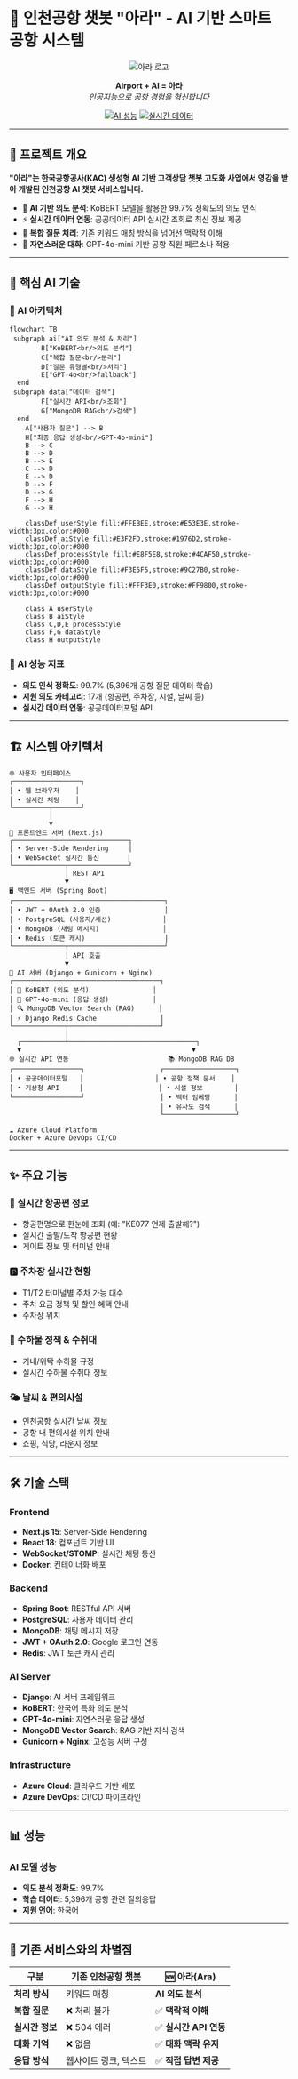# 🛫 인천공항 챗봇 "아라" - AI 기반 스마트 공항 시스템

<div align="center">
  
![아라 로고](img/아라logo.png)

**Airport + AI = 아라**  
*인공지능으로 공항 경험을 혁신합니다*

[![AI 성능](https://img.shields.io/badge/AI%20정확도-99.7%25-brightgreen)](##)
[![실시간 데이터](https://img.shields.io/badge/실시간%20데이터-연동-blue)](##)

</div>

---

## 🚀 프로젝트 개요

**"아라"는 한국공항공사(KAC) 생성형 AI 기반 고객상담 챗봇 고도화 사업에서 영감을 받아 개발된 인천공항 AI 챗봇 서비스입니다.**

- 🧠 **AI 기반 의도 분석**: KoBERT 모델을 활용한 99.7% 정확도의 의도 인식
- ⚡ **실시간 데이터 연동**: 공공데이터 API 실시간 조회로 최신 정보 제공
- 🎯 **복합 질문 처리**: 기존 키워드 매칭 방식을 넘어선 맥락적 이해
- 💬 **자연스러운 대화**: GPT-4o-mini 기반 공항 직원 페르소나 적용

---

## 🤖 핵심 AI 기술

### 🧬 AI 아키텍처
```mermaid
flowchart TB
 subgraph ai["AI 의도 분석 & 처리"]
        B["KoBERT<br/>의도 분석"]
        C["복합 질문<br/>분리"]
        D["질문 유형별<br/>처리"]
        E["GPT-4o<br/>fallback"]
  end
 subgraph data["데이터 검색"]
        F["실시간 API<br/>조회"]
        G["MongoDB RAG<br/>검색"]
  end
    A["사용자 질문"] --> B
    H["최종 응답 생성<br/>GPT-4o-mini"]
    B --> C
    B --> D
    B --> E
    C --> D
    E --> D
    D --> F
    D --> G
    F --> H
    G --> H
    
    classDef userStyle fill:#FFEBEE,stroke:#E53E3E,stroke-width:3px,color:#000
    classDef aiStyle fill:#E3F2FD,stroke:#1976D2,stroke-width:3px,color:#000
    classDef processStyle fill:#E8F5E8,stroke:#4CAF50,stroke-width:3px,color:#000
    classDef dataStyle fill:#F3E5F5,stroke:#9C27B0,stroke-width:3px,color:#000
    classDef outputStyle fill:#FFF3E0,stroke:#FF9800,stroke-width:3px,color:#000
    
    class A userStyle
    class B aiStyle
    class C,D,E processStyle
    class F,G dataStyle
    class H outputStyle
```

### 🎯 AI 성능 지표
- **의도 인식 정확도**: 99.7% (5,396개 공항 질문 데이터 학습)
- **지원 의도 카테고리**: 17개 (항공편, 주차장, 시설, 날씨 등)
- **실시간 데이터 연동**: 공공데이터포털 API

---

## 🏗️ 시스템 아키텍처


```
🌐 사용자 인터페이스
┌─────────────────┐
│ • 웹 브라우저    │
│ • 실시간 채팅    │
└─────────┬───────┘
          │ 
          ▼
📱 프론트엔드 서버 (Next.js)
┌─────────────────────────────┐
│ • Server-Side Rendering     │
│ • WebSocket 실시간 통신       │
└─────────────┬───────────────┘
              │ REST API
              ▼
🖥️ 백엔드 서버 (Spring Boot)
┌──────────────────────────────────────┐
│ • JWT + OAuth 2.0 인증                │ 
│ • PostgreSQL (사용자/세션)             │  
│ • MongoDB (채팅 메시지)                │
│ • Redis (토큰 캐시)                    │
└─────────────┬────────────────────────┘
              │ API 호출
              ▼
🤖 AI 서버 (Django + Gunicorn + Nginx)
┌─────────────────────────────────────┐
│ 🧠 KoBERT (의도 분석)                │
│ 💬 GPT-4o-mini (응답 생성)           │
│ 🔍 MongoDB Vector Search (RAG)      │
│ ⚡ Django Redis Cache                │
└─────────────┬───────────────────────┘
              │
  ┌───────────┴────────────────────────────────┐
  ▼                                           ▼
🌐 실시간 API 연동                         📚 MongoDB RAG DB
┌─────────────────┐                   ┌──────────────────┐
│ • 공공데이터포털   │                  │ • 공항 정책 문서    │
│ • 기상청 API     │                   │ • 시설 정보        │
└─────────────────┘                   │ • 벡터 임베딩      │    
                                      │ • 유사도 검색      │
                                      └──────────────────┘

☁️ Azure Cloud Platform
Docker + Azure DevOps CI/CD
```


---

## ✨ 주요 기능

### 🛬 실시간 항공편 정보
- 항공편명으로 한눈에 조회 (예: "KE077 언제 출발해?")
- 실시간 출발/도착 항공편 현황
- 게이트 정보 및 터미널 안내

### 🅿️ 주차장 실시간 현황
- T1/T2 터미널별 주차 가능 대수
- 주차 요금 정책 및 할인 혜택 안내
- 주차장 위치

### 🧳 수하물 정책 & 수취대
- 기내/위탁 수하물 규정
- 실시간 수하물 수취대 정보

### 🌤️ 날씨 & 편의시설
- 인천공항 실시간 날씨 정보
- 공항 내 편의시설 위치 안내
- 쇼핑, 식당, 라운지 정보

---

## 🛠️ 기술 스택

### Frontend
- **Next.js 15**: Server-Side Rendering
- **React 18**: 컴포넌트 기반 UI
- **WebSocket/STOMP**: 실시간 채팅 통신
- **Docker**: 컨테이너화 배포

### Backend  
- **Spring Boot**: RESTful API 서버
- **PostgreSQL**: 사용자 데이터 관리
- **MongoDB**: 채팅 메시지 저장
- **JWT + OAuth 2.0**: Google 로그인 연동
- **Redis**: JWT 토큰 캐시 관리

### AI Server
- **Django**: AI 서버 프레임워크  
- **KoBERT**: 한국어 특화 의도 분석
- **GPT-4o-mini**: 자연스러운 응답 생성
- **MongoDB Vector Search**: RAG 기반 지식 검색
- **Gunicorn + Nginx**: 고성능 서버 구성

### Infrastructure
- **Azure Cloud**: 클라우드 기반 배포
- **Azure DevOps**: CI/CD 파이프라인

---

## 📊 성능 

### AI 모델 성능
- **의도 분석 정확도**: 99.7%
- **학습 데이터**: 5,396개 공항 관련 질의응답
- **지원 언어**: 한국어 
  
---

## 🌟 기존 서비스와의 차별점

| 구분 | 기존 인천공항 챗봇   | 🆕 아라(Ara) |
|------|--------------|-------------|
| **처리 방식** | 키워드 매칭       | **AI 의도 분석** |
| **복합 질문** | ❌ 처리 불가      | ✅ **맥락적 이해** |
| **실시간 정보** | ❌ 504 에러     | ✅ **실시간 API 연동** |
| **대화 기억** | ❌ 없음         | ✅ **대화 맥락 유지** |
| **응답 방식** | 웹사이트 링크, 텍스트 | ✅ **직접 답변 제공** |